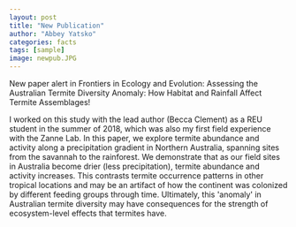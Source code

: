 ```yaml
---
layout: post
title: "New Publication"
author: "Abbey Yatsko"
categories: facts
tags: [sample]
image: newpub.JPG
---
```


New paper alert in Frontiers in Ecology and Evolution: Assessing the Australian Termite Diversity Anomaly: How Habitat and Rainfall Affect Termite Assemblages!

I worked on this study with the lead author (Becca Clement) as a REU student in the summer of 2018, which was also my first field experience with the Zanne Lab. In this paper, we explore termite abundance and activity along a precipitation gradient in Northern Australia, spanning sites from the savannah to the rainforest. We demonstrate that as our field sites in Australia become drier (less precipitation), termite abundance and activity increases. This contrasts termite occurrence patterns in other tropical locations and may be an artifact of how the continent was colonized by different feeding groups through time. Ultimately, this 'anomaly' in Australian termite diversity may have consequences for the strength of ecosystem-level effects that termites have. 
